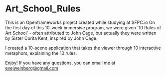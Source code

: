 # Art_School_Rules

This is an Openframeworks project created while studying at SFPC.io
On the first day of this 10-week immersive program, we were given '10 Rules of Art School' - often attributed to John Cage, but actually they were written by Sister Corita Kent, inspired by John Cage.

I created a 10-scene application that takes the viewer through 10 interactive metaphors, explaining the 10 rules. 

Enjoy!
If you have any questions, you can email me at evejweinberg@gmail.com
